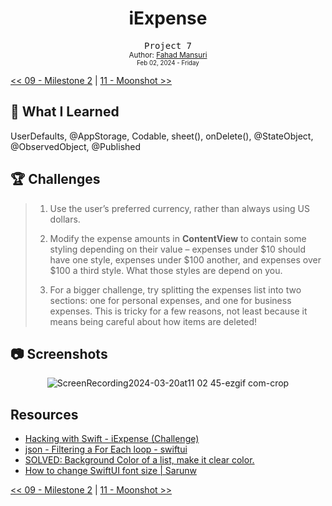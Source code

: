 <div align="center">
  <h1>iExpense</h1>
  <samp>Project 7</samp>
  <br/>

  <sub>
    Author: <a href="https://github.com/ItsLuciferBC" target="_blank">Fahad Mansuri</a>
    <br>
    <small>Feb 02, 2024 - Friday</small>
  </sub>
</div>

[<< 09 - Milestone 2](../09%20-%20Milestone%202/) | [11 - Moonshot >>](../11%20-%20Moonshot/)

## 📝 What I Learned

UserDefaults, @AppStorage, Codable, sheet(), onDelete(), @StateObject, @ObservedObject, @Published

## 🏆 Challenges

> 1. Use the user’s preferred currency, rather than always using US dollars.
>
> 1. Modify the expense amounts in **ContentView** to contain some styling depending on their value – expenses under $10 should have one style, expenses under $100 another, and expenses over $100 a third style. What those styles are depend on you.
>
> 1. For a bigger challenge, try splitting the expenses list into two sections: one for personal expenses, and one for business expenses. This is tricky for a few reasons, not least because it means being careful about how items are deleted!

## 📷 Screenshots

<div align="center">
  
![ScreenRecording2024-03-20at11 02 45-ezgif com-crop](https://github.com/ItsLuciferBC/100SwiftUI/assets/83160142/edbcfdf2-73c9-47e4-b9a3-9e8ab013bbcd)

</div>

## Resources

- [Hacking with Swift - iExpense (Challenge)](https://www.hackingwithswift.com/books/ios-swiftui/iexpense-wrap-up)
- [json - Filtering a For Each loop - swiftui](https://stackoverflow.com/questions/65025775/filtering-a-for-each-loop-swiftui)
- [SOLVED: Background Color of a list, make it clear color.](https://www.hackingwithswift.com/forums/swiftui/background-color-of-a-list-make-it-clear-color/3379/3384)
- [How to change SwiftUI font size | Sarunw](https://sarunw.com/posts/how-to-change-swiftui-font-size/)

[<< 09 - Milestone 2](../09%20-%20Milestone%202/) | [11 - Moonshot >>](../11%20-%20Moonshot/)

